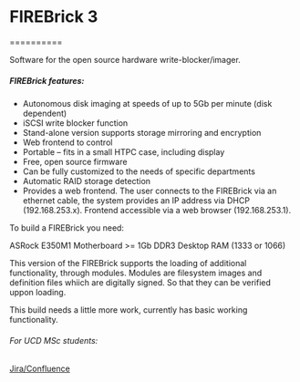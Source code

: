 # FIREBrick 3
==========

Software for the open source hardware write-blocker/imager.

##### FIREBrick features:
* Autonomous disk imaging at speeds of up to 5Gb per minute (disk dependent)
* iSCSI write blocker function
* Stand-alone version supports storage mirroring and encryption
* Web frontend to control
* Portable – fits in a small HTPC case, including display
* Free, open source firmware
* Can be fully customized to the needs of specific departments
* Automatic RAID storage detection
* Provides a web frontend. The user connects to the FIREBrick via an ethernet cable, the system provides an IP address via DHCP (192.168.253.x). Frontend accessible via a web browser (192.168.253.1).


To build a FIREBrick you need:

ASRock E350M1 Motherboard >= 1Gb DDR3 Desktop RAM (1333 or 1066)

This version of the FIREBrick supports the loading of additional functionality, through modules.
Modules are filesystem images and definition files whiich are digitally signed. So that they can be verified uppon loading.

This build needs a little more work, currently has basic working functionality.

###### For UCD MSc students:
[Jira/Confluence](https://firebrick.atlassian.net/wiki/display/SC/Build+notes)

